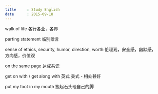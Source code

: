 ```yaml
---
title     : Study English
date      : 2015-09-18
---
```


walk of life
各行各业，各界

parting statement
临别赠言

sense of ethics, security, humor, direction, worth
伦理观，安全感，幽默感，方向感，价值观

on the same page
达成共识

get on with / get along with
英式           美式 - 相处甚好

put my foot in my mouth
搬起石头砸自己的脚
